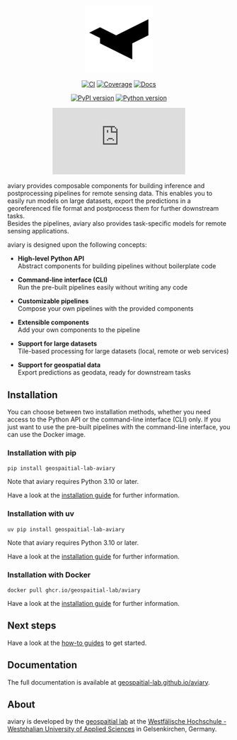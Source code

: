 <div align="center">

<picture>
  <source media="(prefers-color-scheme: dark)" srcset="https://www.github.com/geospaitial-lab/aviary/raw/main/docs/assets/aviary_logo_white.svg">
  <img alt="aviary" src="https://www.github.com/geospaitial-lab/aviary/raw/main/docs/assets/aviary_logo_black.svg" width="30%">
</picture>

</div>

<div align="center">

[![CI][CI Badge]][CI]
[![Coverage][Coverage Badge]][Coverage]
[![Docs][Docs Badge]][Docs]

</div>

<div align="center">

[![PyPI version][PyPI version Badge]][PyPI]
[![Python version][Python version Badge]][PyPI]

</div>

<div align="center">

[![Chat][Chat Badge]][Chat]

</div>

  [CI Badge]: https://img.shields.io/github/actions/workflow/status/geospaitial-lab/aviary/ci.yaml?branch=main&color=black&label=CI&logo=GitHub
  [CI]: https://www.github.com/geospaitial-lab/aviary/actions/workflows/ci.yaml
  [Coverage Badge]: https://img.shields.io/codecov/c/github/geospaitial-lab/aviary/main?color=black&label=Coverage&logo=codecov&logoColor=white
  [Coverage]: https://app.codecov.io/gh/geospaitial-lab/aviary
  [Docs Badge]: https://img.shields.io/github/actions/workflow/status/geospaitial-lab/aviary/docs.yaml?branch=main&color=black&label=Docs&logo=materialformkdocs&logoColor=white
  [Docs]: https://geospaitial-lab.github.io/aviary
  [PyPI version Badge]: https://img.shields.io/pypi/v/geospaitial-lab-aviary?color=black&label=PyPI&logo=PyPI&logoColor=white
  [Python version Badge]: https://img.shields.io/pypi/pyversions/geospaitial-lab-aviary?color=black&label=Python&logo=Python&logoColor=white
  [PyPI]: https://www.pypi.org/project/geospaitial-lab-aviary
  [Chat Badge]: https://img.shields.io/matrix/geospaitial-lab-aviary%3Amatrix.org?color=black&label=Chat&logo=matrix
  [Chat]: https://matrix.to/#/#geospaitial-lab-aviary:matrix.org

aviary provides composable components for building inference and postprocessing pipelines
for remote sensing data.
This enables you to easily run models on large datasets, export the predictions in a
georeferenced file format and postprocess them for further downstream tasks.<br />
Besides the pipelines, aviary also provides task-specific models for remote sensing applications.

aviary is designed upon the following concepts:

- **High-level Python API**<br />
  Abstract components for building pipelines without boilerplate code

- **Command-line interface (CLI)**<br />
  Run the pre-built pipelines easily without writing any code

- **Customizable pipelines**<br />
  Compose your own pipelines with the provided components

- **Extensible components**<br />
  Add your own components to the pipeline

- **Support for large datasets**<br />
  Tile-based processing for large datasets (local, remote or web services)

- **Support for geospatial data**<br />
  Export predictions as geodata, ready for downstream tasks

## Installation

You can choose between two installation methods, whether you need access to the Python API or
the command-line interface (CLI) only.
If you just want to use the pre-built pipelines with the command-line interface, you can use the Docker image.

### Installation with pip

```
pip install geospaitial-lab-aviary
```

Note that aviary requires Python 3.10 or later.

Have a look at the [installation guide][installation guide pip] for further information.

  [installation guide pip]: https://geospaitial-lab.github.io/aviary/how_to_guides/installation/how_to_install_aviary_with_pip

### Installation with uv

```
uv pip install geospaitial-lab-aviary
```

Note that aviary requires Python 3.10 or later.

Have a look at the [installation guide][installation guide uv] for further information.

  [installation guide uv]: https://geospaitial-lab.github.io/aviary/how_to_guides/installation/how_to_install_aviary_with_uv

### Installation with Docker

```
docker pull ghcr.io/geospaitial-lab/aviary
```

Have a look at the [installation guide][installation guide docker] for further information.

  [installation guide docker]: https://geospaitial-lab.github.io/aviary/how_to_guides/installation/how_to_install_aviary_with_docker

## Next steps

Have a look at the [how-to guides] to get started.

  [how-to guides]: https://geospaitial-lab.github.io/aviary/how_to_guides

## Documentation

The full documentation is available at [geospaitial-lab.github.io/aviary].

  [geospaitial-lab.github.io/aviary]: https://geospaitial-lab.github.io/aviary

## About

aviary is developed by the [geospaitial lab]
at the [Westfälische Hochschule - Westphalian University of Applied Sciences]
in Gelsenkirchen, Germany.

  [geospaitial lab]: https://www.github.com/geospaitial-lab
  [Westfälische Hochschule - Westphalian University of Applied Sciences]: https://www.w-hs.de
